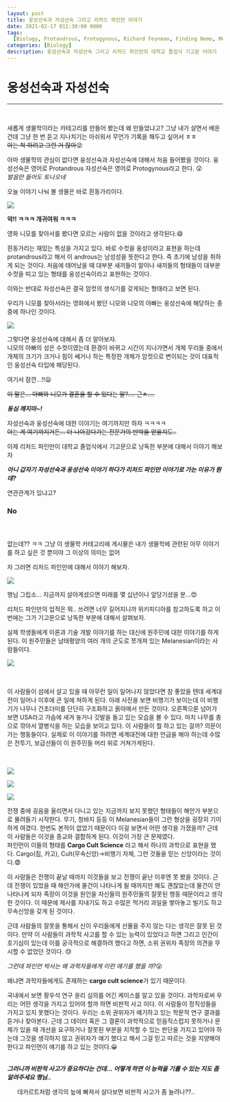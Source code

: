 ```yaml
---
layout: post
title: 웅성선숙과 자성선숙 그리고 리처드 파인만 이야기
date: 2021-02-17 011:30:00 0000
tags:
  [Biology, Protandrous, Protogynous, Richard Feynman, Finding Nemo, Melanesian]
categories: [Biology]
description: 웅성선숙과 자성선숙 그리고 리처드 파인만의 대학교 졸업식 기고문 이야기
---
```


# 웅성선숙과 자성선숙

---

<br>

새롭게 생물학이라는 카테고리를 만들어 봤는데 왜 만들었냐고?
그냥 내가 살면서 배운건데 그냥 한 번 듣고 지나치기는 아쉬워서 무언가 기록을 해두고 싶어서 ㅎㅎ
<br>
~~아는 척 하려고 그런 거 잖아~~:stuck_out_tongue_winking_eye:

아마 생물학의 관심이 없다면 웅성선숙과 자성선숙에 대해서 처음 들어봤을 것이다.
웅성선숙은 영어로 Protandrous 자성선숙은 영어로 Protogynous라고 한다. :astonished:<br>
_발음만 들어도 토나오네_<br>

오늘 이야기 나눠 볼 생물은 바로 흰동가리이다.

![](/images/Biology/Post-01/2021-02-17-11-37-24.png)

**악!! ㅋㅋㅋ 개귀여워 ㅋㅋㅋ**

영화 니모를 찾아서를 봤다면 모르는 사람이 없을 것이라고 생각된다.:smile:

흰동가리는 재밌는 특성을 가지고 있다. 바로 수컷을 웅성이라고 표현을 하는데 protandrous라고 해서 이 androus는 남성성을 뜻한다고 한다. 즉 초기에 남성을 취하게 되는 것이다.
처음에 태어났을 때 대부분 새끼들이 알이나 새끼들의 형태들이 대부분 수컷을 띠고 있는 형태를 웅성선숙이라고 표현하는 것이다.

이와는 반대로 자성선숙은 결국 암컷의 생식기를 갖게되는 형태라고 보면 된다.

우리가 니모를 찾아서라는 영화에서 봤던 니모와 니모의 아빠는 웅성선숙에 해당하는 종 중에 하나인 것이다.

![](/images/Biology/Post-01/2021-02-17-11-40-28.png)<br>

그렇다면 웅성선숙에 대해서 좀 더 알아보자.<br>
니모의 아빠의 성은 수컷이였는데 환경이 바뀌고 시간이 지나가면서 개체 무리들 중에서 개체의 크기가 크거나 힘이 쎄거나 하는 특정한 개체가 암컷으로 변이되는 것이 대표적인 웅성선숙 타입에 해당된다.

여기서 잠깐...!!:frowning:

~~이 말은... 아빠와 니모가 결혼을 할 수 있다는 말?.... 근ㅊ....~~<br>

_**동심 깨지마~!**_

자성선숙과 웅성선숙에 대한 이야기는 여기까지만 하자 ㅋㅋㅋㅋ <br>
~~아는 게 여기까지거든... 더 나아갔다가는 전문가의 반박을 얻을지도..~~

이제 리처드 파인만이 대학교 졸업식에서 기고문으로 낭독한 부분에 대해서 이야기 해보자<br>

_**아니 갑자기 자성선숙과 웅성선숙 이야기 하다가 리처드 파인만 이야기로 가는 이유가 뭔데?**_<br>

연관관계가 있냐고?

### **No**<br><br><br>

없는데?? ㅋㅋ 그냥 이 생물학 카테고리에 게시물은 내가 생물학에 관련된 아무 이야기를 하고 싶은 것 뿐이야 그 이상의 의미는 없어

자 그러면 리처드 파인만에 대해서 이야기 해보자.

![](/images/Biology/Post-01/2021-02-17-11-47-46.png)

행님 그립소... 지금까지 살아계셨으면 미래를 몇 십년이나 앞당기셨을 분...:heart_eyes:

리처드 파인만의 업적은 뭐.. 쓰려면 너무 길어지니까 위키피디아를 참고하도록 하고 이번에는 그가 기고문으로 낭독한 부분에 대해서 살펴보자.

실제 학생들에게 이론과 기술 개발 이야기를 하는 대신에 원주민에 대한 이야기를 하게 된다. 이 원주민들은 남태평양의 여러 개의 군도로 쪼개져 있는 Melanesian이라는 사람들이다.

![](/images/Biology/Post-01/2021-02-17-11-51-09.png)<br><br><br>

이 사람들이 섬에서 살고 있을 때 아무런 일이 일어나지 않았다면 참 좋았을 텐데 세계대전이 일어나 이후에 큰 일에 쳐하게 된다. 아래 사진을 보면 비행기가 보이는데 이 비행기가 나무나 건초더미를 단단히 구조화하고 옭아매서 만든 것이다. 오른쪽으론 넘어가 보면 USA라고 가슴에 새겨 놓거나 깃발을 들고 있는 모습을 볼 수 있다. 마치 나무를 총으로 깎아서 열병식을 하는 모습을 보이고 있다. 이 사람들이 뭘 하고 있는 걸까? 의문이 가는 행동들이다. 실제로 이 이야기를 하려면 세계대전에 대한 언급을 해야 하는데 수많은 전투기, 보급선들이 이 원주민들 머리 위로 거쳐가게된다.<br><br><br>

![](/images/Biology/Post-01/2021-02-17-11-52-26.png)<br>

![](/images/Biology/Post-01/2021-02-17-11-53-23.png)<br>

![](/images/Biology/Post-01/2021-02-17-11-54-00.png)<br>

전쟁 중에 굉음을 울리면서 다니고 있는 지금까지 보지 못했던 형태들이 해안가 부분으로 몰려들기 시작한다.
무기, 청바지 등등 이 Melanesian들이 그런 형상을 굉장히 기이하게 여겼다. 한번도 본적이 없었기 때문이다 이걸 보면서 어떤 생각을 가졌을까? 근데 이 사람들은 이것을 종교와 결합하게 된다. 이것이 가장 큰 문제였다.<br>
파인먼이 이들의 형태를 **Cargo Cult Science** 라고 해서 하나의 과학으로 표현을 했다.
Cargo(짐, 카고), Cult(무속신앙)->비행기 자체, 그런 것들을 믿는 신앙이라는 것이다.:fearful:<br>

이 사람들은 전쟁이 끝날 때까지 이것들을 보고 전쟁이 끝난 이후엔 못 봤을 것이다. 근데 전쟁이 있었을 때 해안가에 물건이 나타나게 될 때까지만 해도 괜찮았는데 물건이 안 나타나게 되자 족장이 이것을 원인을 자신들의 원주민들의 잘못된 행동 때문이라고 생각한 것이다. 이 때문에 제사를 지내기도 하고 수많은 먹거리 과일을 쌓아놓고 빌기도 하고 무속신앙을 갖게 된 것이다.<br>

근데 사람들의 잘못을 통해서 신이 우리들에게 선물을 주지 않는 다는 생각은 잘못 된 것이다. 만약 이 사람들이 과학적 사고를 할 수 있는 능력이 있었다고 하면 그리고 인간이 호기심이 있는데 이를 궁극적으로 해결하려 했다고 하면, 소위 권위자 족장의 의견을 무시할 수 없었던 것이다. :sweat:

_그런데 파인먼 박사는 왜 과학자들에게 이런 얘기를 했을 까?_:open_mouth:<br>

왜냐면 과학자들에게도 존재하는 **cargo cult science**가 있기 때문이다.<br>

국내에서 보면 황우석 연구 윤리 심의를 어긴 케이스를 알고 있을 것이다. 과학자로써 우리는 어떤 생각을 가지고 있어야 할까 하면 비판적 사고 이다. 이 사람들이 정직성들을 가지고 있지 못했다는 것이다. 우리는 소위 권위자가 얘기하고 있는 학문적 연구 결과를 듣거나 찾아본다.
근데 그 데이터 혹은 그 결론이 과학적으로 믿음직스럽지 못하거나 문제가 있을 때 개선을 요구하거나 잘못된 부분을 지적할 수 있는 판단을 가지고 있어야 하는데 그것을 생각하지 않고 권위자가 얘기 했다고 해서 그걸 믿고 따르는 것을 지양해야 한다고 파인먼이 얘기를 하고 있는 것이다.:grinning:<br><br>

_**그러니까 비판적 사고가 중요하다는 건데... 어떻게 하면 이 능력을 기를 수 있는 지도 좀 알려주세요 행님..**_

<ul>데카르트처럼 생각의 늪에 빠져서 살다보면 비판적 사고가 좀 늘려나??..</ul>

